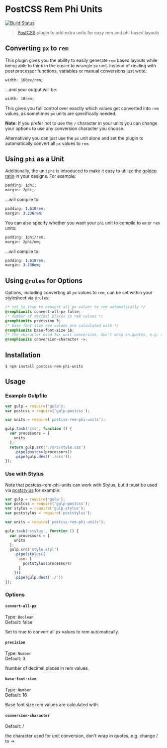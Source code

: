 # PostCSS Rem Phi Units

[![Build Status](https://travis-ci.org/posthumans/postcss-rem-phi-units.svg?branch=master)](https://travis-ci.org/posthumans/postcss-rem-phi-units)

> [PostCSS](https://github.com/postcss/postcss) plugin to add extra units for easy rem and phi based layouts

## Converting `px` to `rem`

This plugin gives you the ability to easily generate `rem` based layouts while being able to think in the easier to wrangle `px` unit. Instead of dealing with post processor functions, variables or manual conversions just write:

```css
width: 160px/rem;
```

...and your output will be:

```css
width: 10rem;
```

This gives you full control over exactly which values get converted into `rem` values, as sometimes `px` units are specifically needed.

**Note:** If you prefer not to use the `/` character in your units you can change your options to use any conversion character you choose.

Alternatively you can just use the `px` unit alone and set the plugin to automatically convert all `px` values to `rem`.

## Using `phi` as a Unit

Additionally, the unit `phi` is introduced to make it easy to utilize the [golden ratio](https://en.wikipedia.org/wiki/Golden_ratio) in your designs. For example:

```css
padding: 1phi;
margin: 2phi;
```

...will compile to:

```css
padding: 1.618rem;
margin: 3.236rem;
```

You can also specify whether you want your `phi` unit to compile to `em` or `rem` units:

```css
padding: 1phi/rem;
margin: 2phi/em;
```

...will compile to:

```css
padding: 1.618rem;
margin: 3.236em;
```
## Using `@rules` for Options

Options, including converting all `px` values to `rem`, can be set within your stylesheet via `@rules`:

```css
/* set to true to convert all px values to rem automatically */
@remphiunits convert-all-px false;
/* number of decimal places in rem values */
@remphiunits precision 3;
/* base font size rem values are calculated with */
@remphiunits base-font-size 16;
/* the character used for unit conversion, don't wrap in quotes, e.g. change / to -> */
@remphiunits conversion-character ->;
```

## Installation

```console
$ npm install postcss-rem-phi-units
```

## Usage

### Example Gulpfile

```javascript
var gulp = require('gulp');
var postcss = require('gulp-postcss');

var units = require('postcss-rem-phi-units');

gulp.task('css', function () {
  var processors = [
    units
  ];
  return gulp.src('./src/style.css')
    .pipe(postcss(processors))
    .pipe(gulp.dest('./css'));
});
```

### Use with Stylus

Note that postcss-rem-phi-units can work with Stylus, but it must be used via [poststylus](https://github.com/seaneking/poststylus) for example:

```javascript
var gulp = require('gulp');
var postcss = require('gulp-postcss');
var stylus = require('gulp-stylus');
var poststylus = require('poststylus');

var units = require('postcss-rem-phi-units');

gulp.task('stylus', function () {
  var processors = [
    units
  ];
  gulp.src('style.styl')
    .pipe(stylus({
      use: [
        poststylus(processors)
      ]
    }))
    .pipe(gulp.dest('./'))
});
```

### Options

#### `convert-all-px`

Type: `Boolean`  
Default: false

Set to true to convert all px values to rem automatically.

#### `precision`

Type: `Number`  
Default: 3

Number of decimal places in rem values.

#### `base-font-size`

Type: `Number`  
Default: 16

Base font size rem values are calculated with.

#### `conversion-character`

Default: /

the character used for unit conversion, don't wrap in quotes, e.g. change / to ->
